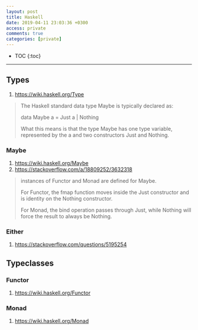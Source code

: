 ```yaml
---
layout: post
title: Haskell
date: 2019-04-11 23:03:36 +0300
access: private
comments: true
categories: [private]
---
```


<!-- more -->

* TOC
{:toc}
<hr>

Types
-----

1. <https://wiki.haskell.org/Type>

> The Haskell standard data type Maybe is typically declared as:
>
> data Maybe a = Just a | Nothing
>
> What this means is that the type Maybe has one type variable,
> represented by the a and two constructors Just and Nothing.

### Maybe

1. <https://wiki.haskell.org/Maybe>
2. <https://stackoverflow.com/a/18809252/3632318>

> instances of Functor and Monad are defined for Maybe.
>
> For Functor, the fmap function moves inside the Just constructor and is
> identity on the Nothing constructor.
>
> For Monad, the bind operation passes through Just, while Nothing will
> force the result to always be Nothing.

### Either

1. <https://stackoverflow.com/questions/5195254>

Typeclasses
-----------

### Functor

1. <https://wiki.haskell.org/Functor>

### Monad

1. <https://wiki.haskell.org/Monad>
